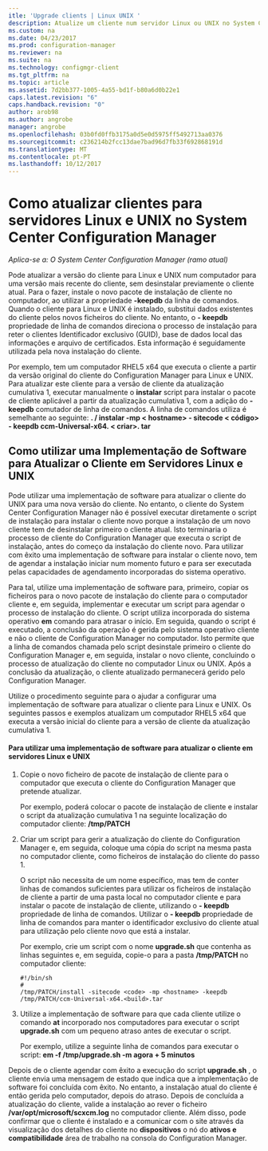 ```yaml
---
itle: 'Upgrade clients | Linux UNIX '
description: Atualize um cliente num servidor Linux ou UNIX no System Center Configuration Manager.
ms.custom: na
ms.date: 04/23/2017
ms.prod: configuration-manager
ms.reviewer: na
ms.suite: na
ms.technology: configmgr-client
ms.tgt_pltfrm: na
ms.topic: article
ms.assetid: 7d2bb377-1005-4a55-bd1f-b80a6d0b22e1
caps.latest.revision: "6"
caps.handback.revision: "0"
author: arob98
ms.author: angrobe
manager: angrobe
ms.openlocfilehash: 03b0fd0ffb3175a0d5e0d5975ff5492713aa0376
ms.sourcegitcommit: c236214b2fcc13dae7bad96d7fb33f692868191d
ms.translationtype: MT
ms.contentlocale: pt-PT
ms.lasthandoff: 10/12/2017
---
```

# <a name="how-to-upgrade-clients-for-linux-and-unix-servers-in-system-center-configuration-manager"></a>Como atualizar clientes para servidores Linux e UNIX no System Center Configuration Manager

*Aplica-se a: O System Center Configuration Manager (ramo atual)*

Pode atualizar a versão do cliente para Linux e UNIX num computador para uma versão mais recente do cliente, sem desinstalar previamente o cliente atual. Para o fazer, instale o novo pacote de instalação de cliente no computador, ao utilizar a propriedade **-keepdb** da linha de comandos. Quando o cliente para Linux e UNIX é instalado, substitui dados existentes do cliente pelos novos ficheiros do cliente. No entanto, o **- keepdb** propriedade de linha de comandos direciona o processo de instalação para reter o clientes Identificador exclusivo (GUID), base de dados local das informações e arquivo de certificados. Esta informação é seguidamente utilizada pela nova instalação do cliente.  

 Por exemplo, tem um computador RHEL5 x64 que executa o cliente a partir da versão original do cliente do Configuration Manager para Linux e UNIX. Para atualizar este cliente para a versão de cliente da atualização cumulativa 1, executar manualmente o **instalar** script para instalar o pacote de cliente aplicável a partir da atualização cumulativa 1, com a adição do **- keepdb** comutador de linha de comandos. A linha de comandos utiliza é semelhante ao seguinte: **. / instalar -mp < hostname\> - sitecode < código\> - keepdb ccm-Universal-x64. < criar\>. tar**  

## <a name="how-to-use-a-software-deployment-to-upgrade-the-client-on-linux-and-unix-servers"></a>Como utilizar uma Implementação de Software para Atualizar o Cliente em Servidores Linux e UNIX  
 Pode utilizar uma implementação de software para atualizar o cliente do UNIX para uma nova versão do cliente. No entanto, o cliente do System Center Configuration Manager não é possível executar diretamente o script de instalação para instalar o cliente novo porque a instalação de um novo cliente tem de desinstalar primeiro o cliente atual. Isto terminaria o processo de cliente do Configuration Manager que executa o script de instalação, antes do começo da instalação do cliente novo. Para utilizar com êxito uma implementação de software para instalar o cliente novo, tem de agendar a instalação iniciar num momento futuro e para ser executada pelas capacidades de agendamento incorporadas do sistema operativo.  

 Para tal, utilize uma implementação de software para, primeiro, copiar os ficheiros para o novo pacote de instalação do cliente para o computador cliente e, em seguida, implementar e executar um script para agendar o processo de instalação do cliente. O script utiliza incorporada do sistema operativo **em** comando para atrasar o início. Em seguida, quando o script é executado, a conclusão da operação é gerida pelo sistema operativo cliente e não o cliente de Configuration Manager no computador. Isto permite que a linha de comandos chamada pelo script desinstale primeiro o cliente do Configuration Manager e, em seguida, instalar o novo cliente, concluindo o processo de atualização do cliente no computador Linux ou UNIX. Após a conclusão da atualização, o cliente atualizado permanecerá gerido pelo Configuration Manager.  

 Utilize o procedimento seguinte para o ajudar a configurar uma implementação de software para atualizar o cliente para Linux e UNIX. Os seguintes passos e exemplos atualizam um computador RHEL5 x64 que executa a versão inicial do cliente para a versão de cliente da atualização cumulativa 1.  

#### <a name="to-use-a-software-deployment-to-upgrade-the-client-on-linux-and-unix-servers"></a>Para utilizar uma implementação de software para atualizar o cliente em servidores Linux e UNIX  

1.  Copie o novo ficheiro de pacote de instalação de cliente para o computador que executa o cliente do Configuration Manager que pretende atualizar.  

     Por exemplo, poderá colocar o pacote de instalação de cliente e instalar o script da atualização cumulativa 1 na seguinte localização do computador cliente: **/tmp/PATCH**  

2.  Criar um script para gerir a atualização do cliente do Configuration Manager e, em seguida, coloque uma cópia do script na mesma pasta no computador cliente, como ficheiros de instalação do cliente do passo 1.  

     O script não necessita de um nome específico, mas tem de conter linhas de comandos suficientes para utilizar os ficheiros de instalação de cliente a partir de uma pasta local no computador cliente e para instalar o pacote de instalação de cliente, utilizando o **- keepdb** propriedade de linha de comandos. Utilizar o **- keepdb** propriedade de linha de comandos para manter o identificador exclusivo do cliente atual para utilização pelo cliente novo que está a instalar.  

     Por exemplo, crie um script com o nome **upgrade.sh** que contenha as linhas seguintes e, em seguida, copie-o para a pasta **/tmp/PATCH** no computador cliente:  

    ```  
    #!/bin/sh  
    #  
    /tmp/PATCH/install -sitecode <code> -mp <hostname> -keepdb /tmp/PATCH/ccm-Universal-x64.<build>.tar  

    ```  

3.  Utilize a implementação de software para que cada cliente utilize o comando **at** incorporado nos computadores para executar o script **upgrade.sh** com um pequeno atraso antes de executar o script.  

     Por exemplo, utilize a seguinte linha de comandos para executar o script: **em -f /tmp/upgrade.sh -m agora + 5 minutos**  

 Depois de o cliente agendar com êxito a execução do script **upgrade.sh** , o cliente envia uma mensagem de estado que indica que a implementação de software foi concluída com êxito. No entanto, a instalação atual do cliente é então gerida pelo computador, depois do atraso. Depois de concluída a atualização do cliente, valide a instalação ao rever o ficheiro **/var/opt/microsoft/scxcm.log** no computador cliente. Além disso, pode confirmar que o cliente é instalado e a comunicar com o site através da visualização dos detalhes do cliente no **dispositivos** o nó do **ativos e compatibilidade** área de trabalho na consola do Configuration Manager.  

